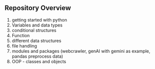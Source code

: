 ## Repository Overview

1. getting started with python
2. Variables and data types
3. conditional structures
4. Function
5. different data structures
6. file handling
7. modules and packages (webcrawler, genAI with gemini as example, pandas preprocess data)
8. OOP - classes and objects